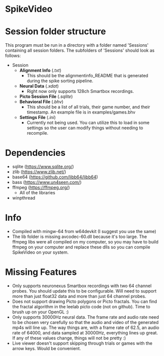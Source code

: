 # SpikeVideo

# Session folder structure
This program must be run in a directory with a folder named 'Sessions' containing all session folders. The subfolders of 'Sessions' should look as follows:
- Session
  - **Alignment Info** (*.txt*)
    - This should be the alignmentinfo_README that is generated during the spike sorting pipeline.
  - **Neural Data** (*.xdat*)
    - Right now only supports 128ch Smartbox recordings.
  - **Picto Session File** (*.sqlite*)
  - **Behavioral File** (*.bhv*)
    - This should be a list of all trials, their game number, and their timestamp. An example file is in examples/games.bhv
  - **Settings File** (*.ini*)
    - Currently not being used. You can utilize this to load in some settings so the user can modify things without needing to recompile.

# Dependencies
- sqlite (https://www.sqlite.org/)
- zlib (https://www.zlib.net/)
- base64 (https://github.com/libb64/libb64)
- bass (https://www.un4seen.com/)
- ffmpeg (https://ffmpeg.org/)
  - All of the libraries
- winpthread 
  
# Info 
- Compiled with mingw-64 from w64devkit (I suggest you use the same)
- The lib folder is missing avcodec-60.dll because it's too large. The ffmpeg libs were all compiled on my computer, so you may have to build ffmpeg on your computer and replace these dlls so you can compile SpikeVideo on your system.

# Missing Features
- Only supports neuronexus Smartbox recordings with two 64 channel probes. You should update this to be configurable. Will need to support more than just float32 data and more than just 64 channel probes.
- Does not support drawing Picto polygons or Picto fractals. You can find the fractal algorithm in the leelab picto code (not on github). Time to brush up on your OpenGL :)
- Only supports 30000Hz neural data. The frame rate and audio rate need to be chosen very carefully so that the audio and video of the generated mp4s will line up. The way things are, with a frame rate of 62.5, an audio rate of 64000, and data sampled at 30000Hz, everything lines up great. If any of these values change, things will not be pretty :)
- Live viewer doesn't support skipping through trials or games with the arrow keys. Would be convenient.
